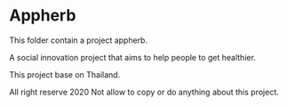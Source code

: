 # Appherb
This folder contain a project appherb.

A social innovation project that aims to help people to get healthier.

This project base on Thailand.

All right reserve 2020 Not allow to copy or do anything about this project.

